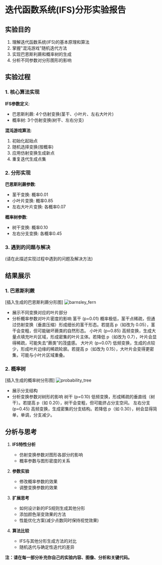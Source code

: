 # 迭代函数系统(IFS)分形实验报告

## 实验目的

1. 理解迭代函数系统(IFS)的基本原理和算法
2. 掌握"混沌游戏"随机迭代方法
3. 实现巴恩斯利蕨和概率树的生成
4. 分析不同参数对分形图形的影响

## 实验过程

### 1. 核心算法实现

**IFS参数定义**:
- 巴恩斯利蕨: 4个仿射变换(茎干、小叶片、左右大叶片)
- 概率树: 3个仿射变换(树干、左右分支)

**混沌游戏算法**:
1. 初始化起始点
2. 随机选择变换(按概率)
3. 应用仿射变换生成新点
4. 重复迭代生成点集

### 2. 分形实现

**巴恩斯利蕨参数**:
- 茎干变换: 概率0.01
- 小叶片变换: 概率0.85
- 左右大叶片变换: 各概率0.07

**概率树参数**:
- 树干变换: 概率0.10
- 左右分支变换: 各概率0.45

### 3. 遇到的问题与解决

(请在此描述实现过程中遇到的问题及解决方法)

## 结果展示

### 1. 巴恩斯利蕨
[插入生成的巴恩斯利蕨分形图]
![barnsley_fern](https://github.com/user-attachments/assets/f72bc56e-cdf0-41bc-b3c9-29bada49b58a)
- 展示不同变换对应的叶片部分
- 分析概率参数对叶片密度的影响
茎干 (p=0.01)
概率极低，茎干点稀疏，但通过仿射变换（垂直压缩）形成细长的茎干形态。若提高 p（如改为 0.05），茎干会变粗，但可能破坏蕨类的自然形态。
小叶片 (p=0.85)
高频变换，生成大量点填充叶片区域，形成密集的叶片主体。若降低 p（如改为 0.7），叶片会显得稀疏，可能失去“蕨类”的茂盛感。
大叶片 (p=0.07)
低频变换，生成的点较少，形成叶片边缘的稀疏轮廓。若提高 p（如改为 0.15），大叶片会变得更密集，可能与小叶片区域重叠。

### 2. 概率树 
[插入生成的概率树分形图]
![probability_tree](https://github.com/user-attachments/assets/af330d4c-57e4-4c31-a390-60ec5f556f82)
- 展示分支结构
- 分析变换参数对树形的影响
树干 (p=0.10)
低频变换，形成稀疏的垂直线（树干）。若提高 p（如 0.20），树干会变粗，但可能挤占分支空间。
左右分支 (p=0.45)
高频变换，生成密集的分支结构。若降低 p（如 0.30），树会显得简单，单调，分支减少。

## 分析与思考

1. **IFS特性分析**
   - 仿射变换参数对图形各部分的影响
   - 概率参数与图形密度的关系

2. **参数实验**
   - 修改概率参数的效果
   - 调整变换参数的效果

3. **扩展思考**
   - 如何设计新的IFS规则生成其他分形
   - 添加颜色渐变效果的方法
   - 性能优化方案(减少点数同时保持视觉效果)

4. **算法比较**
   - IFS与其他分形生成方法的对比
   - 随机迭代与确定性迭代的差异

**注：请在每一部分补充你自己的实验内容、图像、分析和关键代码。**
